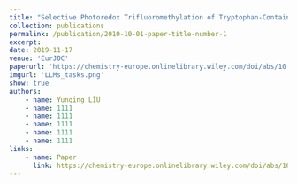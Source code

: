 ```yaml
---
title: "Selective Photoredox Trifluoromethylation of Tryptophan-Containing Peptides"
collection: publications
permalink: /publication/2010-10-01-paper-title-number-1
excerpt:
date: 2019-11-17
venue: 'EurJOC'
paperurl: 'https://chemistry-europe.onlinelibrary.wiley.com/doi/abs/10.1002/ejoc.201901572'
imgurl: 'LLMs_tasks.png'
show: true
authors:
    - name: Yunqing LIU
    - name: 1111
    - name: 1111
    - name: 1111
    - name: 1111
    - name: 1111
links:
    - name: Paper
      link: https://chemistry-europe.onlinelibrary.wiley.com/doi/abs/10.1002/ejoc.201901572
---
```



 
